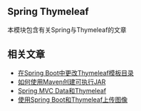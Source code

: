 ## Spring Thymeleaf

本模块包含有关Spring与Thymeleaf的文章

## 相关文章

+ [在Spring Boot中更改Thymeleaf模板目录](docs/在SpringBoot中更改Thymeleaf模板目录.md)
+ [如何使用Maven创建可执行JAR](docs/如何使用Maven创建可执行JAR.md)
+ [Spring MVC Data和Thymeleaf](docs/SpringMVC-Data和Thymeleaf.md)
+ [使用Spring Boot和Thymeleaf上传图像](docs/使用SpringBoot和Thymeleaf上传图像.md)